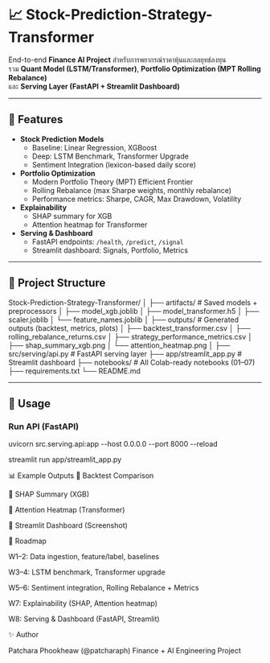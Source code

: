 # 📈 Stock-Prediction-Strategy-Transformer

End-to-end **Finance AI Project** สำหรับการพยากรณ์ราคาหุ้นและกลยุทธ์ลงทุน  
รวม **Quant Model (LSTM/Transformer)**, **Portfolio Optimization (MPT Rolling Rebalance)**  
และ **Serving Layer (FastAPI + Streamlit Dashboard)**

---

## 🚀 Features
- **Stock Prediction Models**
  - Baseline: Linear Regression, XGBoost
  - Deep: LSTM Benchmark, Transformer Upgrade
  - Sentiment Integration (lexicon-based daily score)
- **Portfolio Optimization**
  - Modern Portfolio Theory (MPT) Efficient Frontier
  - Rolling Rebalance (max Sharpe weights, monthly rebalance)
  - Performance metrics: Sharpe, CAGR, Max Drawdown, Volatility
- **Explainability**
  - SHAP summary for XGB
  - Attention heatmap for Transformer
- **Serving & Dashboard**
  - FastAPI endpoints: `/health`, `/predict`, `/signal`
  - Streamlit dashboard: Signals, Portfolio, Metrics

---

## 📂 Project Structure
Stock-Prediction-Strategy-Transformer/
│
├── artifacts/ # Saved models + preprocessors
│ ├── model_xgb.joblib
│ ├── model_transformer.h5
│ ├── scaler.joblib
│ └── feature_names.joblib
│
├── outputs/ # Generated outputs (backtest, metrics, plots)
│ ├── backtest_transformer.csv
│ ├── rolling_rebalance_returns.csv
│ ├── strategy_performance_metrics.csv
│ ├── shap_summary_xgb.png
│ └── attention_heatmap.png
│
├── src/serving/api.py # FastAPI serving layer
├── app/streamlit_app.py # Streamlit dashboard
├── notebooks/ # All Colab-ready notebooks (01–07)
├── requirements.txt
└── README.md


---

## 🏃 Usage

### Run API (FastAPI)

uvicorn src.serving.api:app --host 0.0.0.0 --port 8000 --reload

streamlit run app/streamlit_app.py

📊 Example Outputs
🔹 Backtest Comparison

🔹 SHAP Summary (XGB)

🔹 Attention Heatmap (Transformer)

🔹 Streamlit Dashboard (Screenshot)

📸 Roadmap

W1–2: Data ingestion, feature/label, baselines

W3–4: LSTM benchmark, Transformer upgrade

W5–6: Sentiment integration, Rolling Rebalance + Metrics

W7: Explainability (SHAP, Attention heatmap)

W8: Serving & Dashboard (FastAPI, Streamlit)

✨ Author

Patchara Phookheaw (@patcharaph)
Finance + AI Engineering Project

